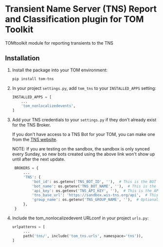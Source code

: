 # Transient Name Server (TNS) Report and Classification plugin for TOM Toolkit
TOMtoolkit module for reporting transients to the TNS 

## Installation

1. Install the package into your TOM environment:
    ```bash
    pip install tom-tns
   ```

2. In your project `settings.py`, add `tom_tns` to your `INSTALLED_APPS` setting:

    ```python
    INSTALLED_APPS = [
        ...
        'tom_nonlocalizedevents',
    ]
    ```

3. Add your TNS credentials to your `settings.py` if they don't already exist for the TNS Broker.
   
   If you don't have access to a TNS Bot for your TOM, you can make one from the [TNS website](https://www.wis-tns.org/bots).
   
   NOTE: If you are testing on the sandbox, the sandbox is only synced every Sunday, so new bots created using the above link 
won't show up until after the next update.

   ```python
    BROKERS = {
        ...
        'TNS': {
            'bot_id': os.getenv('TNS_BOT_ID', ''),  # This is the BOT ID you plan to use to submit to TNS
            'bot_name': os.getenv('TNS_BOT_NAME', ''),  # This is the BOT name associated with the above ID
            'api_key': os.getenv('TNS_API_KEY', ''),  # This is the API key for the associated BOT         
            'tns_base_url': 'https://sandbox.wis-tns.org/api',  # This is the sandbox URL. Use https://www.wis-tns.org/api for live submission.
            'group_name': os.getenv('TNS_GROUP_NAME', ''),  # Optional. Include if you wish to use an affiliated Group Name.
        },
    }
    ```

5. Include the tom_nonlocalizedevent URLconf in your project `urls.py`:
   ```python
   urlpatterns = [
        ...
        path('tns/', include('tom_tns.urls', namespace='tns')),
   ]
   ```
